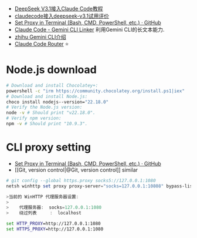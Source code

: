 
- [DeepSeek V3.1接入Claude Code教程](https://zhuanlan.zhihu.com/p/1941910745546744995)
- [claudecode接入deepseek-v3.1试用评价](https://zhuanlan.zhihu.com/p/1942268647717438161)
- [Set Proxy in Terminal (Bash, CMD, PowerShell, etc.) · GitHub](https://gist.github.com/m3y54m/b3d97b9067b2b4eb447a5d1182a326ae)
- [Claude Code - Gemini CLI Linker](https://zhuanlan.zhihu.com/p/1941776168769519921) 利用Gemini CLI的长文本能力. 
- [zhihu Gemini CLI介绍](https://www.zhihu.com/question/1922038210793546944)
- [Claude Code Router](https://zhuanlan.zhihu.com/p/1943248560784122119) ⭐

# Node.js download 

```bash
# Download and install Chocolatey+:
powershell -c "irm https://community.chocolatey.org/install.ps1|iex"
# Download and install Node.js:
choco install nodejs--version="22.18.0"
# Verify the Node.js version:
node -v # Should print "v22.18.0".
# Verify npm version:
npm -v # Should print "10.9.3".
```

# CLI proxy setting 

-  [Set Proxy in Terminal (Bash, CMD, PowerShell, etc.) · GitHub](https://gist.github.com/m3y54m/b3d97b9067b2b4eb447a5d1182a326ae) 
-  [[Git, version control|@Git, version control]] similar

```powershell
# git config --global https.proxy socks5://127.0.0.1:1080
netsh winhttp set proxy proxy-server="socks=127.0.0.1:10808" bypass-list="localhost"

>当前的 WinHTTP 代理服务器设置:
>
>    代理服务器:  socks=127.0.0.1:1080
>    绕过列表     :  localhost
```

```cmd
set HTTP_PROXY=http://127.0.0.1:1080
set HTTPS_PROXY=http://127.0.0.1:1080
```
